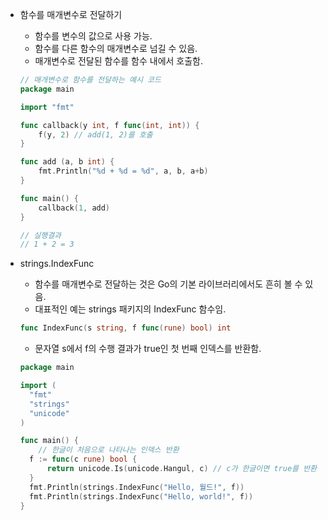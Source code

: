 - 함수를 매개변수로 전달하기

  - 함수를 변수의 값으로 사용 가능.
  - 함수를 다른 함수의 매개변수로 넘길 수 있음.
  - 매개변수로 전달된 함수를 함수 내에서 호출함.

  ```go
  // 매개변수로 함수를 전달하는 예시 코드
  package main
  
  import "fmt"
  
  func callback(y int, f func(int, int)) {
      f(y, 2) // add(1, 2)를 호출
  }
  
  func add (a, b int) {
      fmt.Println("%d + %d = %d", a, b, a+b)
  }
  
  func main() {
      callback(1, add)
  }
  
  // 실행결과
  // 1 + 2 = 3
  ```

- strings.IndexFunc

  - 함수를 매개변수로 전달하는 것은 Go의 기본 라이브러리에서도 흔히 볼 수 있음.
  - 대표적인 예는 strings 패키지의 IndexFunc 함수임.

  ```go
  func IndexFunc(s string, f func(rune) bool) int
  ```

  - 문자열 s에서 f의 수행 결과가 true인 첫 번째 인덱스를 반환함.

  ```go
  package main
  
  import (
  	"fmt"
  	"strings"
  	"unicode"
  )
  
  func main() {
      // 한글이 처음으로 나타나는 인덱스 반환
  	f := func(c rune) bool {
  		return unicode.Is(unicode.Hangul, c) // c가 한글이면 true를 반환
  	}
  	fmt.Println(strings.IndexFunc("Hello, 월드!", f))
  	fmt.Println(strings.IndexFunc("Hello, world!", f))
  }
  ```